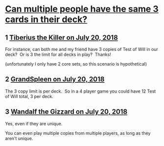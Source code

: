 # [Can multiple people have the same 3 cards in their deck?](https://community.fantasyflightgames.com/topic/279520-can-multiple-people-have-the-same-3-cards-in-their-deck/)

## 1 [Tiberius the Killer on July 20, 2018](https://community.fantasyflightgames.com/topic/279520-can-multiple-people-have-the-same-3-cards-in-their-deck/?do=findComment&comment=3411205)

For instance, can both me and my friend have 3 copies of Test of Will in our deck?  Or is 3 the limit for all decks in play?  Thanks!

(unfortunately I only have 2 core sets, so this scenario is hypothetical)

## 2 [GrandSpleen on July 20, 2018](https://community.fantasyflightgames.com/topic/279520-can-multiple-people-have-the-same-3-cards-in-their-deck/?do=findComment&comment=3411233)

The 3 copy limit is per deck.  So in a 4 player game you could have 12 Test of Will total, 3 per deck.

## 3 [Wandalf the Gizzard on July 20, 2018](https://community.fantasyflightgames.com/topic/279520-can-multiple-people-have-the-same-3-cards-in-their-deck/?do=findComment&comment=3411238)

Yes, even if they are unique.

You can even play multiple copies from multiple players, as long as they aren't unique.

